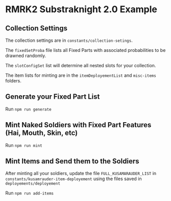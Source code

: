 # RMRK2 Substraknight 2.0 Example

## Collection Settings

The collection settings are in `constants/collection-setings`.

The `fixedSetProba` file lists all Fixed Parts with associated probabilities to be drawned randomly.

The `slotConfigSet` list will determine all nested slots for your collection.

The item lists for minting are in the `itemDeployementList` and `misc-items` folders.

## Generate your Fixed Part List

Run `npm run generate`

## Mint Naked Soldiers with Fixed Part Features (Hai, Mouth, Skin, etc)

Run `npm run mint`

## Mint Items and Send them to the Soldiers

After minting all your soldiers, update the file `FULL_KUSAMARAUDER_LIST` in `constants/kusamrauder-item-deployement` using the files saved in `deployements/deployement`

Run `npm run add-items`
